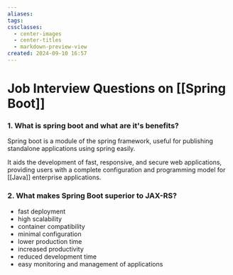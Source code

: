 ```yaml
---
aliases: 
tags: 
cssclasses:
  - center-images
  - center-titles
  - markdown-preview-view
created: 2024-09-10 16:57
---
```






# Job Interview Questions on [[Spring Boot]]

### 1. What is spring boot and what are it's benefits?

Spring boot is a module of the spring framework, useful for publishing standalone applications using spring easily.

It aids the development of fast, responsive, and secure web applications, providing users with a complete configuration and programming model for [[Java]] enterprise applications.

### 2. What makes Spring Boot superior to JAX-RS?
- fast deployment
- high scalability
- container compatibility
- minimal configuration
- lower production time
- increased productivity
- reduced development time
- easy monitoring and management of applications